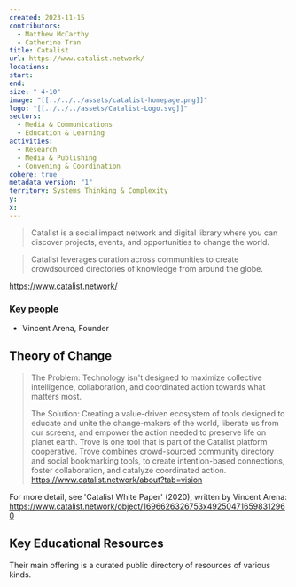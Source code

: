 ```yaml
---
created: 2023-11-15
contributors:
  - Matthew McCarthy
  - Catherine Tran
title: Catalist
url: https://www.catalist.network/
locations: 
start: 
end: 
size: " 4-10"
image: "[[../../../assets/catalist-homepage.png]]"
logo: "[[../../../assets/Catalist-Logo.svg]]"
sectors:
  - Media & Communications
  - Education & Learning
activities:
  - Research
  - Media & Publishing
  - Convening & Coordination
cohere: true
metadata_version: "1"
territory: Systems Thinking & Complexity
y: 
x:
---
```

 >Catalist is a social impact network and digital library where you can discover projects, events, and opportunities to change the world.
 
 >Catalist leverages curation across communities to create crowdsourced directories of knowledge from around the globe.
 
 https://www.catalist.network/
 
### Key people 

- Vincent Arena, Founder

## Theory of Change 

>The Problem: Technology isn't designed to maximize collective intelligence, collaboration, and coordinated action towards what matters most.  
>
>The Solution: Creating a value-driven ecosystem of tools designed to educate and unite the change-makers of the world, liberate us from our screens, and empower the action needed to preserve life on planet earth. Trove is one tool that is part of the Catalist platform cooperative. Trove combines crowd-sourced community directory and social bookmarking tools, to create intention-based connections, foster collaboration, and catalyze coordinated action.
https://www.catalist.network/about?tab=vision

For more detail, see 'Catalist White Paper' (2020), written by Vincent Arena: https://www.catalist.network/object/1696626326753x492504716598312960

## Key Educational Resources 

Their main offering is a curated public directory of resources of various kinds.

